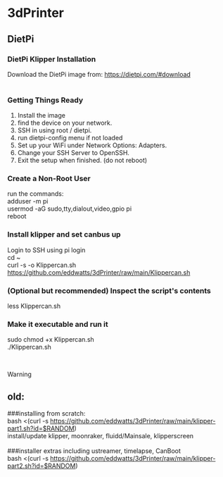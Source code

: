 # 3dPrinter<br>

## DietPi
### DietPi Klipper Installation<br>
Download the DietPi image from: https://dietpi.com/#download<br>
<br>
### Getting Things Ready<br>
1. Install the image
2. find the device on your network.
3. SSH in using root / dietpi.
4. run dietpi-config menu if not loaded
5. Set up your WiFi under Network Options: Adapters.
6. Change your SSH Server to OpenSSH.
7. Exit the setup when finished. (do not reboot)

### Create a Non-Root User<br>
run the commands:<br>
adduser -m pi<br>
usermod -aG sudo,tty,dialout,video,gpio pi<br>
reboot<br>

### Install klipper and set canbus up<br>
Login to SSH using pi login<br>
cd ~<br>
curl -s -o Klippercan.sh https://github.com/eddwatts/3dPrinter/raw/main/Klippercan.sh<br>

### (Optional but recommended) Inspect the script's contents<br>
less Klippercan.sh<br>

### Make it executable and run it<br>
sudo chmod +x Klippercan.sh<br>
./Klippercan.sh<br>

<br>

> [!WARNING]
> ## old:
> ###installing from scratch:<br>
> bash <(curl -s https://github.com/eddwatts/3dPrinter/raw/main/klipper-part1.sh?id=$RANDOM)<br>
> install/update klipper, moonraker, fluidd/Mainsale, klipperscreen<br>
> <br>
> ###installer extras including ustreamer, timelapse, CanBoot<br>
> bash <(curl -s https://github.com/eddwatts/3dPrinter/raw/main/klipper-part2.sh?id=$RANDOM)<br>
